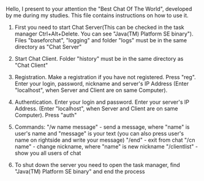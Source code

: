 Hello, I present to your attention the "Best Chat Of The World", 
developed by me during my studies. This file contains instructions on how to use it.

1. First you need to start Chat Server(This can be checked in the task manager Ctrl+Alt+Delete. 
   You can see "Java(TM) Platform SE binary"). Files "baseforchat", "logging" and folder "logs" must be in the same directory as "Chat Server" 

2. Start Chat Client. Folder "history" must be in the same directory as "Chat Client" 

3. Registration. Make a registration if you have not registered. Press "reg". Enter your login, password, nickname and server's IP Address
   (Enter "localhost", when Server and Client are on same Computer). 

4. Authentication. Enter your login and password. Enter your server's IP Address. 
   (Enter "localhost", when Server and Client are on same Computer). Press "auth"

5. Commands: 
	"/w name message" - send a message, where "name" is user's name and "message" is your text 
	(you can also press user's name on rightside and write your message)
	"/end" - exit from chat
	"/cn name" - change nickname, where "name" is new nickname
	"/clientlist" - show you all users of chat

6. To shut down the server you need to open the task manager, find "Java(TM) Platform SE binary" and end the process
